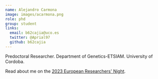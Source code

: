 ```yaml
---
name: Alejandro Carmona
image: images/acarmona.png
role: phd
group: student
links:
  email: b62cajia@uco.es
  twitter: @Aprial97
  github: b62cajia
---
```


Predoctoral Researcher. Department of Genetics-ETSIAM. University of Cordoba.

Read about me on the [2023 European Researchers' Night](https://lanochedelosinvestigadores.fundaciondescubre.es/investigador/alejandro-carmona-jimenez/).  
